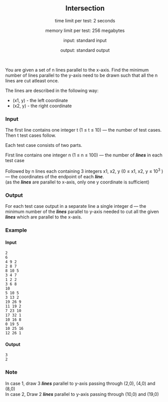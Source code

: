 <h2 style="text-align: center;">Intersection</h2>
<p style="text-align: center;">time limit per test: 2 seconds</p>
<p style="text-align: center;">memory limit per test: 256 megabytes</p>
<p style="text-align: center;">input: standard input</p>
<p style="text-align: center;">output: standard output</p>

<br>

You are given a set of n lines parallel to the x-axis. Find the minimum number of lines parallel to the y-axis need to be drawn such that all the n lines are cut atleast once.

The lines are described in the following way:
- (x1, y) - the left coordinate
- (x2, y) - the right coordinate

### Input
The first line contains one integer t (1 ≤ t ≤ 10) — the number of test cases. Then t test cases follow.

Each test case consists of two parts.

First line contains one integer n (1 ≤ n ≤ 100) — the number of ***lines*** in each test case

Followed by n lines each containing 3 integers x1, x2, y (0 ≤ x1, x2, y ≤ 10<sup>3</sup> ) — the coordinates of the endpoint of each ***line***. <br> (as the ***lines*** are parallel to x-axis, only one y coordinate is sufficient)

### Output
For each test case output in a separate line a single integer d — the minimum number of the ***lines*** parallel to y-axis needed to cut all the given ***lines*** which are parallel to the x-axis. 

### Example

#### Input
    2
    6
    4 9 2 
    2 8 7 
    8 10 5 
    3 4 7 
    1 2 2 
    3 6 8
    10
    5 10 5
    3 13 2
    19 26 9
    11 19 2
    7 23 10
    17 32 1
    10 16 8
    0 19 5
    10 25 16
    12 26 1
#### Output
    3
    2

### Note
In case 1, draw 3 ***lines*** parallel to y-axis passing through (2,0), (4,0) and (8,0)<br>
In case 2, Draw 2 ***lines*** parallel to y-axis passing through (10,0) and (19,0)




